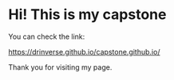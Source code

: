 # Hi! This is my capstone

You can check the link:

https://drinverse.github.io/capstone.github.io/

Thank you for visiting my page.
